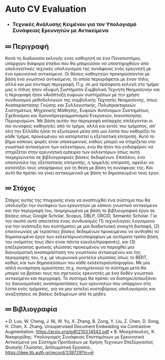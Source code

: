 ﻿# Auto CV Evaluation
* ### Τεχνικές Ανάλυσης Κειμένου για τον Υπολογισμό Συνάφειας Ερευνητών με Αντικείμενα 

## :zzz: Περιγραφή
Κατά τη διαδικασία εκλογής ενός καθηγητή σε ένα Πανεπιστήμιο, υπάρχουν διάφορα στάδια που θα
μπορούσαν να υποστηριχθούν από υπολογιστικές τεχνικές υπολογισμού της συνάφειας ενός
ερευνητή με ένα ερευνητικό αντικείμενο. Οι θέσεις καθηγητών προκηρύσσονται με βάση ένα
γνωστικό αντικείμενο, το οποίο περιγράφεται με έναν τίτλο, αλλά και μια σύντομη περιγραφή. Π.χ.
σε μια πρόσφατη εκλογή στο τμήμα μας ο τίτλος ήταν «Ευφυή Συστήματα-Συμβολική Τεχνητή
Νοημοσύνη» και η περιγραφή ήταν «Ανάπτυξη ευφυών συστημάτων με την χρήση συνδυασμού
μεθοδολογιών της συμβολικής Τεχνητής Νοημοσύνης, όπως Αναπαράστασης Γνώσης και
Συλλογιστικής, Πολυπρακτορικών Συστημάτων, Μηχανικής Μάθησης, Ευφυών Αυτόνομων
Συστημάτων, Σχεδιασμού και Χρονοπρογραμματισμού Ενεργειών, Ικανοποίησης Περιορισμών». Με
βάση αυτήν την περιγραφή καταρχάς επιλέγονται οι πιο συναφείς καθηγητές από το τμήμα, αλλά και
εκτός του τμήματος, απ’ όλη την Ελλάδα ή/και το εξωτερικό μέσα από μια λίστα που καθορίζει το
κάθε τμήμα, προκειμένου να καταρτιστεί η εξεταστική επιτροπή. Αυτό το βήμα κάποιες φορές είναι
υποκειμενικό, καθώς μπορεί να στηρίζεται στο γνωστικό αντικείμενο των εκλεκτόρων, ενώ θα ήταν
πιο ενδιαφέρον να στηρίζεται στην ερευνητική εμπειρία των εκλεκτόρων όπως αυτή τεκμηριώνεται
σε βιβλιογραφικές βάσεις δεδομένων. Επιπλέον, ένα υποσύνολο της εξεταστικής επιτροπής, η
τριμελής επιτροπή, οφείλει να κατατάξει τους υποψήφιους για τη θέση με βάση τη συνάφειας της.
Και αυτό θα πρέπει να γίνει αντικειμενικά με βάση το δημοσιευμένο τους έργο.

## :zzz: Στόχος
Στόχος αυτής της πτυχιακής είναι να αναπτυχθεί ένα σύστημα που θα υπολογίζει την συνάφεια των
ερευνητών με κάποιο γνωστικό αντικείμενο και την περιγραφή του, τεκμηριωμένα με βάση το
βιβλιογραφικό έργο σε βάσεις όπως Google Scholar, Scopus, DBLP, ORCID, Semantic Scholar. Για τον
σκοπό αυτό απαιτείται ένας συνδυασμός (1) τεχνολογίας λογισμικού για την ανάπτυξη του
συστήματος με μια διαδικτυακή ανοιχτή διεπαφή, (2) επικοινωνίας με τεράστιες βάσεις δεδομένων
προκειμένου να αντληθεί το δημοσιευμένο έργο των εκλεκτόρων/υποψηφίων με αυτόματο τρόπο
βάση του ονόματος τους (δεν είναι πάντα εύκολο/προφανές), και (3) επεξεργασίας φυσικής γλώσσας
προκειμένου να παραχθεί μια διανυσματική αναπαράσταση του γνωστικού αντικειμένου και της
περιγραφής του, π.χ. με νευρωνικά μοντέλα γλώσσας όπως το BERT, καθώς και των δημοσιεύσεων
του κάθε εκλέκτορα/υποψηφίου. Με μια απλή συνάρτηση ομοιότητας (π.χ. συνημίτονου) το
σύστημα μετά θα μπορεί να βρίσκει τους πιο σχετικούς ερευνητές με ένα δοθέν γνωστικό αντικείμενο
και περιγραφή. Το σύστημα θα πρέπει να διατηρεί/επαυξάνει τις διανυσματικές αναπαραστάσεις
των ερευνητών που υπάρχουν στη λίστα ενός τμήματος, για να μην εκτελεί κοστοβόρους
υπολογισμούς και αναζητήσεις σε βάσεις δεδομένων από το μηδέν.

## :zzz: Βιβλιογραφία
• D. Luo, W. Cheng, J. Ni, W. Yu, X. Zhang, B. Zong, Y. Liu, Z. Chen, D. Song, H. Chen, X. Zhang.
Unsupervised Document Embedding via Contrastive Augmentation.
https://arxiv.org/pdf/2103.14542.pdf
• Β. Μοσχόπουλος, Κ. Νικηφορίδης. Υπολογισμός Συνάφειας Επιστημόνων με Ερευνητικά
Αντικείμενα για Σύστημα Προτάσεων με Χρήση Τεχνικών Επεξεργασίας Φυσικής Γλώσσας,
Διπλωματική Εργασία., https://ikee.lib.auth.gr/record/339729?ln=el
